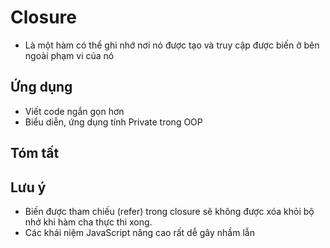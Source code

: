 # Closure

- Là một hàm có thể ghi nhớ nơi nó được tạo và truy cập được biến ở bên ngoài phạm vi của nó

## Ứng dụng

- Viết code ngắn gọn hơn
- Biểu diễn, ứng dụng tính Private trong OOP

## Tóm tất

## Lưu ý

- Biến được tham chiếu (refer) trong closure sẽ không được xóa khỏi bộ nhớ khi hàm cha thực thi xong.
- Các khái niệm JavaScript nâng cao rất dễ gây nhầm lẫn
